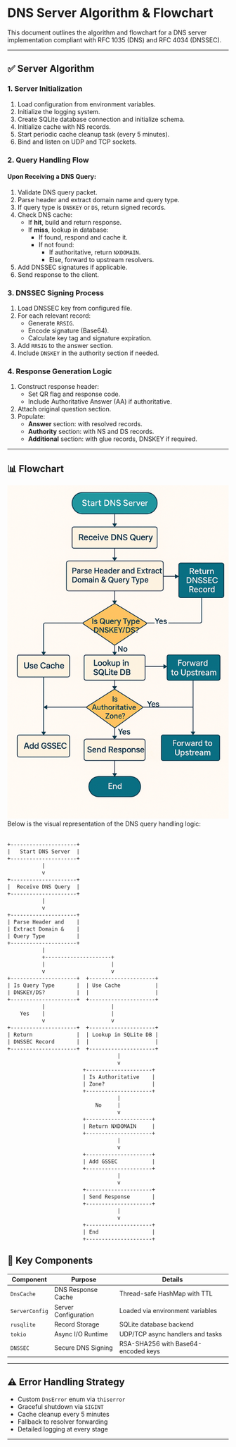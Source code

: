 
# DNS Server Algorithm & Flowchart

This document outlines the algorithm and flowchart for a DNS server implementation compliant with RFC 1035 (DNS) and RFC 4034 (DNSSEC).

---

## ✅ Server Algorithm

### 1. Server Initialization

1. Load configuration from environment variables.
2. Initialize the logging system.
3. Create SQLite database connection and initialize schema.
4. Initialize cache with NS records.
5. Start periodic cache cleanup task (every 5 minutes).
6. Bind and listen on UDP and TCP sockets.

### 2. Query Handling Flow

#### Upon Receiving a DNS Query:

1. Validate DNS query packet.
2. Parse header and extract domain name and query type.
3. If query type is `DNSKEY` or `DS`, return signed records.
4. Check DNS cache:
    - If **hit**, build and return response.
    - If **miss**, lookup in database:
        - If found, respond and cache it.
        - If not found:
            - If authoritative, return `NXDOMAIN`.
            - Else, forward to upstream resolvers.
5. Add DNSSEC signatures if applicable.
6. Send response to the client.

### 3. DNSSEC Signing Process

1. Load DNSSEC key from configured file.
2. For each relevant record:
    - Generate `RRSIG`.
    - Encode signature (Base64).
    - Calculate key tag and signature expiration.
3. Add `RRSIG` to the answer section.
4. Include `DNSKEY` in the authority section if needed.

### 4. Response Generation Logic

1. Construct response header:
    - Set QR flag and response code.
    - Include Authoritative Answer (AA) if authoritative.
2. Attach original question section.
3. Populate:
    - **Answer** section: with resolved records.
    - **Authority** section: with NS and DS records.
    - **Additional** section: with glue records, DNSKEY if required.

---

## 📊 Flowchart
![Flowchart](flow-chart.png)
Below is the visual representation of the DNS query handling logic:

```

+---------------------+
|   Start DNS Server  |
+---------------------+
           |
           v
+---------------------+
|  Receive DNS Query  |
+---------------------+
           |
           v
+---------------------+
| Parse Header and    |
| Extract Domain &    |
| Query Type          |
+---------------------+
           |
           +---------------------+
           |                     |
           v                     v
+---------------------+  +---------------------+
| Is Query Type       |  | Use Cache           |
| DNSKEY/DS?          |  |                     |
+---------------------+  +---------------------+
           |                     |
    Yes    |                     |
           v                     v
+---------------------+  +---------------------+
| Return              |  | Lookup in SQLite DB |
| DNSSEC Record       |  |                     |
+---------------------+  +---------------------+
                                   |
                                   v
                        +---------------------+
                        | Is Authoritative    |
                        | Zone?               |
                        +---------------------+
                                   |
                            No     |
                                   v
                        +---------------------+
                        | Return NXDOMAIN     |
                        +---------------------+
                                   |
                                   v
                        +---------------------+
                        | Add GSSEC           |
                        +---------------------+
                                   |
                                   v
                        +---------------------+
                        | Send Response       |
                        +---------------------+
                                   |
                                   v
                        +---------------------+
                        | End                 |
                        +---------------------+

```


## 🧩 Key Components

| Component      | Purpose                    | Details                                  |
|----------------|----------------------------|------------------------------------------|
| `DnsCache`     | DNS Response Cache         | Thread-safe HashMap with TTL             |
| `ServerConfig` | Server Configuration       | Loaded via environment variables         |
| `rusqlite`     | Record Storage             | SQLite database backend                  |
| `tokio`        | Async I/O Runtime          | UDP/TCP async handlers and tasks         |
| `DNSSEC`       | Secure DNS Signing         | RSA-SHA256 with Base64-encoded keys      |

---

## ⚠️ Error Handling Strategy

- Custom `DnsError` enum via `thiserror`
- Graceful shutdown via `SIGINT`
- Cache cleanup every 5 minutes
- Fallback to resolver forwarding
- Detailed logging at every stage

---
